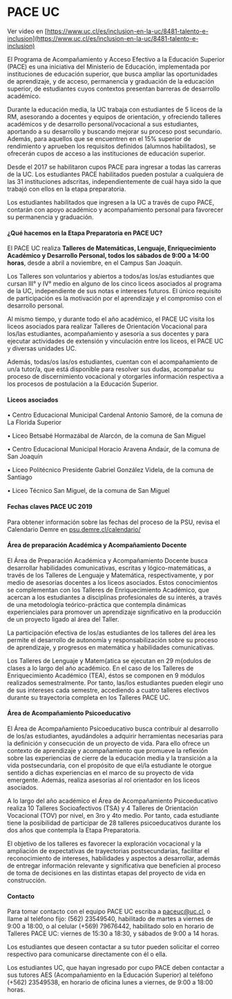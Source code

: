 # PACE UC

Ver video en [https://www.uc.cl/es/inclusion-en-la-uc/8481-talento-e-inclusion](https://www.uc.cl/es/inclusion-en-la-uc/8481-talento-e-inclusion)

El Programa de Acompañamiento y Acceso Efectivo a la Educación Superior \(PACE\) es una iniciativa del Ministerio de Educación, implementada por instituciones de educación superior, que busca ampliar las oportunidades de aprendizaje, y de acceso, permanencia y graduación de la educación superior, de estudiantes cuyos contextos presentan barreras de desarrollo académico.

Durante la educación media, la UC trabaja con estudiantes de 5 liceos de la RM, asesorando a docentes y equipos de orientación, y ofreciendo talleres académicos y de desarrollo personal/vocacional a sus estudiantes, aportando a su desarrollo y buscando mejorar su proceso post secundario. Además, para aquellos que se encuentren en el 15% superior de rendimiento y aprueben los requisitos definidos \(alumnos habilitados\), se ofrecerán cupos de acceso a las instituciones de educación superior.

Desde el 2017 se habilitaron cupos PACE para ingresar a todas las carreras de la UC. Los estudiantes PACE habilitados pueden postular a cualquiera de las 31 instituciones adscritas, independientemente de cuál haya sido la que trabajó con ellos en la etapa preparatoria.

Los estudiantes habilitados que ingresen a la UC a través de cupo PACE, contarán con apoyo académico y acompañamiento personal para favorecer su permanencia y graduación. 

#### ¿Qué hacemos en la Etapa Preparatoria en PACE UC?

El PACE UC realiza **Talleres de Matemáticas, Lenguaje, Enriquecimiento Académico y Desarrollo Personal, todos los sábados de 9:00 a 14:00 horas**, desde a abril a noviembre, en el Campus San Joaquín.

Los Talleres son voluntarios y abiertos a todos/as los/as estudiantes que cursan III° y IV° medio en alguno de los cinco liceos asociados al programa de la UC, independiente de sus notas e intereses futuros. El único requisito de participación es la motivación por el aprendizaje y el compromiso con el desarrollo personal.

Al mismo tiempo, y durante todo el año académico, el PACE UC visita los liceos asociados para realizar Talleres de Orientación Vocacional para los/las estudiantes, acompañamiento y asesoría a sus docentes y para ejecutar actividades de extensión y vinculación entre los liceos, el PACE UC y diversas unidades UC.

Además, todas/os las/os estudiantes, cuentan con el acompañamiento de un/a tutor/a, que está disponible para resolver sus dudas, acompañar su proceso de discernimiento vocacional y otorgarles información respectiva a los procesos de postulación a la Educación Superior.

#### Liceos asociados

   •  Centro Educacional Municipal Cardenal Antonio Samoré, de la comuna de La Florida Superior

   •  Liceo Betsabé Hormazábal de Alarcón, de la comuna de San Miguel

   •  Centro Educacional Municipal Horacio Aravena Andaúr, de la comuna de San Joaquín

   •  Liceo Politécnico Presidente Gabriel González Videla, de la comuna de Santiago

   •  Liceo Técnico San Miguel, de la comuna de San Miguel

#### Fechas claves PACE UC 2019

Para obtener información sobre las fechas del proceso de la PSU, revisa el Calendario Demre en [psu.demre.cl/calendario/](https://psu.demre.cl/calendario/)

#### Área de preparación Académica y Acompañamiento Docente

El Área de Preparación Académica y Acompañamiento Docente busca desarrollar habilidades comunicativas, escritas y lógico-matemáticas, a través de los Talleres de Lenguaje y Matemática, respectivamente, y por medio de asesorías docentes a los liceos asociados. Estos conocimientos se complementan con los Talleres de Enriquecimiento Académico, que acercan a los estudiantes a disciplinas profesionales de su interés, a través de una metodología teórico-práctica que contempla dinámicas experienciales para promover un aprendizaje significativo en la producción de un proyecto ligado al área del Taller.

La participación efectiva de los/as estudiantes de los talleres del área les permite el desarrollo de autonomía y responsabilización sobre su proceso de aprendizaje, y progresos en matemática y habilidades comunicativas.

Los Talleres de Lenguaje y Matem{atica se ejecutan en 29 m{odulos de clases a lo largo del año académico. En el caso de los Talleres de Enriquecimiento Académico \(TEA\), éstos se componen en 9 módulos realizados semestralmente. Por tanto, las/los estudiantes pueden elegir uno de sus intereses cada semestre, accediendo a cuatro talleres electivos durante su trayectoria completa en los Talleres PACE UC.

#### Área de Acompañamiento Psicoeducativo

El Área de Acompañamiento Psicoeducativo busca contribuir al desarrollo de los/as estudiantes, ayudándoles a adquirir herramientas necesarias para la definición y consecución de un proyecto de vida. Para ello ofrece un contexto de aprendizaje y acompañamiento que promueve la reflexión sobre las experiencias de cierre de la educación media y la transición a la vida postsecundaria, con el propósito de que el/la estudiante le otorgue sentido a dichas experiencias en el marco de su proyecto de vida emergente. Además, realiza asesorías al rol orientador en los liceos asociados.

A lo largo del año académico el Área de Acompañamiento Psicoeducativo realiza 10 Talleres Socioafectivos \(TSA\) y 4 Talleres de Orientación Vocacional \(TOV\) por nivel, en 3ro y 4to medio. Por tanto, cada estudiante tiene la posibilidad de participar de 28 talleres psicoeducativos durante los dos años que contempla la Etapa Preparatoria.

El objetivo de los talleres es favorecer la exploración vocacional y la ampliación de expectativas de trayectorias postsecundarias, facilitar el reconocimiento de intereses, habilidades y aspectos a desarrollar, además de entregar información relevante y significativa que beneficien al proceso de toma de decisiones en las distintas etapas del proyecto de vida en construcción.

#### Contacto

Para tomar contacto con el equipo PACE UC escriba a paceuc@uc.cl, o llame al teléfono fijo: \(562\) 23549540, habilitado de martes a viernes de 9:00 a 18:00, o al celular \(+569\) 79676442, habilitado solo en horario de Talleres PACE UC: viernes de 15:30 a 18:30, y sábados de 9:00 a 14 horas.

Los estudiantes que deseen contactar a su tutor pueden solicitar el correo respectivo para comunicarse directamente con él o ella.

Los estudiantes UC, que hayan ingresado por cupo PACE deben contactar a sus tutores AES \(Acompañamiento en la Educación Superior\) al teléfono \(+562\) 23549538, en horario de oficina lunes a viernes, de 9:00 a 18:00 horas.

#### 

